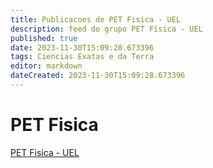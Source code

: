 ```yaml
---
title: Publicacoes de PET Fisica - UEL 
description: feed do grupo PET Fisica - UEL
published: true
date: 2023-11-30T15:09:28.673396
tags: Ciencias Exatas e da Terra
editor: markdown
dateCreated: 2023-11-30T15:09:28.673396
---
```


# PET Fisica
[PET Fisica - UEL](/grupo/233PETFisicaUEL.md)